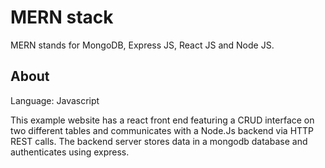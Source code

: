 # MERN stack

MERN stands for MongoDB, Express JS, React JS and Node JS.

## About

Language: Javascript

This example website has a react front end featuring a CRUD interface on two different tables and communicates with a Node.Js backend via HTTP REST calls.
The backend server stores data in a mongodb database and authenticates using express.

